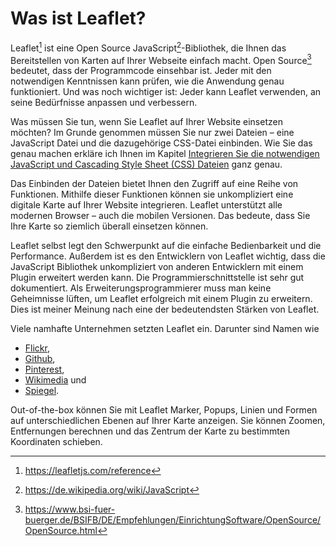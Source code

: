 # Was ist Leaflet?

Leaflet[^2] ist eine Open Source JavaScript[^3]-Bibliothek, die Ihnen das 
Bereitstellen von Karten auf Ihrer Webseite einfach macht. 
Open Source[^1] bedeutet, dass der Programmcode einsehbar ist. 
Jeder mit den notwendigen Kenntnissen kann prüfen, wie die Anwendung genau 
funktioniert. Und was noch wichtiger ist: Jeder kann Leaflet verwenden, 
an seine Bedürfnisse anpassen und verbessern.

Was müssen Sie tun, wenn Sie Leaflet auf Ihrer Website einsetzen möchten? 
Im Grunde genommen müssen Sie nur zwei Dateien – eine JavaScript Datei und die 
dazugehörige CSS-Datei einbinden. Wie Sie das genau machen erkläre ich Ihnen 
im Kapitel [Integrieren Sie die notwendigen JavaScript und Cascading Style Sheet 
(CSS) Dateien](../eine-erste-karte/wir-beginnen-mit-einer-einfachen-karte#IntegrierenSiedienotwendigenJavaScriptundCascadingStyleSheet) 
ganz genau.

Das Einbinden der Dateien bietet Ihnen den Zugriff auf eine Reihe von Funktionen. Mithilfe dieser Funktionen können sie unkompliziert eine digitale Karte auf Ihrer Website integrieren. Leaflet unterstützt alle modernen Browser – auch die mobilen Versionen. Das bedeute, dass Sie Ihre Karte so ziemlich überall einsetzen können.

Leaflet selbst legt den Schwerpunkt auf die einfache Bedienbarkeit und die Performance. Außerdem ist es den Entwicklern von Leaflet wichtig, dass die JavaScript Bibliothek unkompliziert von anderen Entwicklern mit einem Plugin erweitert werden kann. Die Programmierschnittstelle ist sehr gut dokumentiert. Als Erweiterungsprogrammierer muss man keine Geheimnisse lüften, um Leaflet erfolgreich mit einem Plugin zu erweitern. Dies ist meiner Meinung nach eine der bedeutendsten Stärken von Leaflet.

Viele namhafte Unternehmen setzten Leaflet ein. 
Darunter sind Namen wie 
- [Flickr](https://www.flickr.com), 
- [Github](https://github.com/), 
- [Pinterest](https://www.pinterest.com/), 
- [Wikimedia](https://www.wikimedia.de/) und 
- [Spiegel](http://www.spiegel.de/).

Out-of-the-box können Sie mit Leaflet Marker, Popups, Linien und Formen auf 
unterschiedlichen Ebenen auf Ihrer Karte anzeigen. 
Sie können Zoomen, Entfernungen berechnen und das Zentrum der Karte zu 
bestimmten Koordinaten schieben.

[^1]: https://www.bsi-fuer-buerger.de/BSIFB/DE/Empfehlungen/EinrichtungSoftware/OpenSource/OpenSource.html
[^2]: https://leafletjs.com/reference
[^3]: https://de.wikipedia.org/wiki/JavaScript

